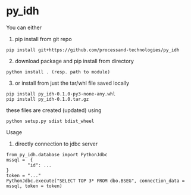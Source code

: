 # py_idh

You can either
1. pip install from git repo
```
pip install git+https://github.com/processand-technologies/py_idh
```
2. download package and pip install from directory
```
python install . (resp. path to module)
```    
3. or install from just the tar/whl file saved locally
```
pip install py_idh-0.1.0-py3-none-any.whl
pip install py_idh-0.1.0.tar.gz
```
these files are created (updated) using
```
python setup.py sdist bdist_wheel
```

Usage
1. directly connection to jdbc server
```
from py_idh.database import PythonJdbc
mssql =  {
        "id": ...
}
token = "..."
PythonJdbc.execute("SELECT TOP 3* FROM dbo.BSEG", connection_data = mssql, token = token)
```